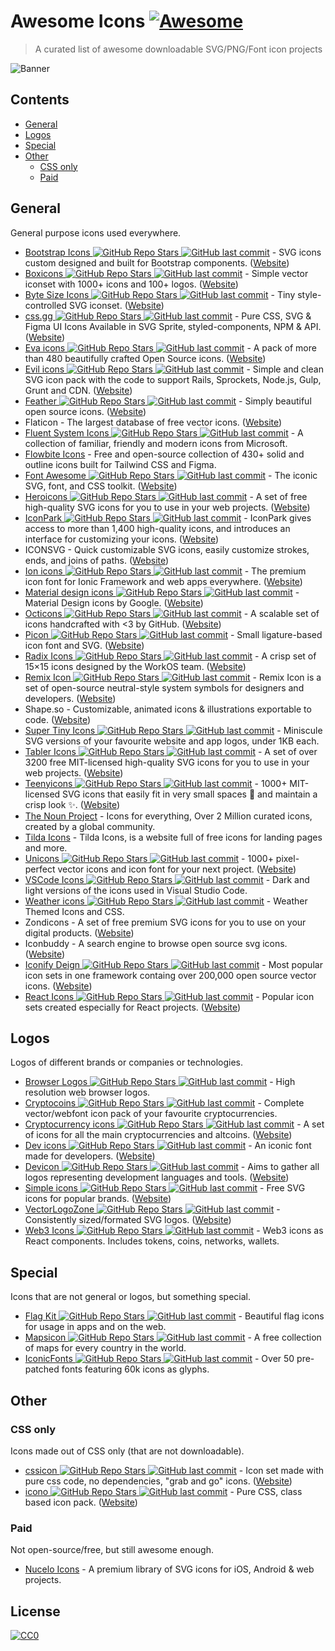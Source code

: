 # Awesome Icons [![Awesome](https://awesome.re/badge.svg)](https://awesome.re)

> A curated list of awesome downloadable SVG/PNG/Font icon projects

![Banner](https://github.com/notlmn/awesome-icons/raw/master/media/banner.png)

## Contents

- [General](#general)
- [Logos](#logos)
- [Special](#special)
- [Other](#other)
  - [CSS only](#css-only)
  - [Paid](#paid)

## General

General purpose icons used everywhere.

- [Bootstrap Icons ![GitHub Repo Stars](https://img.shields.io/github/stars/twbs/icons) ![GitHub last commit](https://img.shields.io/github/last-commit/twbs/icons)](https://github.com/twbs/icons#readme) - SVG icons custom designed and built for Bootstrap components. ([Website](https://icons.getbootstrap.com/))
- [Boxicons ![GitHub Repo Stars](https://img.shields.io/github/stars/atisawd/boxicons) ![GitHub last commit](https://img.shields.io/github/last-commit/atisawd/boxicons)](https://github.com/atisawd/boxicons#readme) - Simple vector iconset with 1000+ icons and 100+ logos. ([Website](https://boxicons.com/))
- [Byte Size Icons ![GitHub Repo Stars](https://img.shields.io/github/stars/danklammer/bytesize-icons) ![GitHub last commit](https://img.shields.io/github/last-commit/danklammer/bytesize-icons)](https://github.com/danklammer/bytesize-icons#readme) - Tiny style-controlled SVG iconset. ([Website](https://danklammer.com/bytesize-icons))
- [css.gg ![GitHub Repo Stars](https://img.shields.io/github/stars/astrit/css.gg) ![GitHub last commit](https://img.shields.io/github/last-commit/astrit/css.gg)](https://github.com/astrit/css.gg#readme) - Pure CSS, SVG & Figma UI Icons Available in SVG Sprite, styled-components, NPM & API. ([Website](https://css.gg))
- [Eva icons ![GitHub Repo Stars](https://img.shields.io/github/stars/akveo/eva-icons) ![GitHub last commit](https://img.shields.io/github/last-commit/akveo/eva-icons)](https://github.com/akveo/eva-icons#readme) - A pack of more than 480 beautifully crafted Open Source icons. ([Website](https://akveo.github.io/eva-icons))
- [Evil icons ![GitHub Repo Stars](https://img.shields.io/github/stars/evil-icons/evil-icons) ![GitHub last commit](https://img.shields.io/github/last-commit/evil-icons/evil-icons)](https://github.com/evil-icons/evil-icons#readme) - Simple and clean SVG icon pack with the code to support Rails, Sprockets, Node.js, Gulp, Grunt and CDN. ([Website](http://evil-icons.io))
- [Feather ![GitHub Repo Stars](https://img.shields.io/github/stars/feathericons/feather) ![GitHub last commit](https://img.shields.io/github/last-commit/feathericons/feather)](https://github.com/feathericons/feather#readme) - Simply beautiful open source icons. ([Website](https://feathericons.com))
- Flaticon - The largest database of free vector icons. ([Website](https://flaticon.com))
- [Fluent System Icons ![GitHub Repo Stars](https://img.shields.io/github/stars/microsoft/fluentui-system-icons) ![GitHub last commit](https://img.shields.io/github/last-commit/microsoft/fluentui-system-icons)](https://github.com/microsoft/fluentui-system-icons#fluent-system-icons) - A collection of familiar, friendly and modern icons from Microsoft.
- [Flowbite Icons](https://flowbite.com/icons/) - Free and open-source collection of 430+ solid and outline icons built for Tailwind CSS and Figma.
- [Font Awesome ![GitHub Repo Stars](https://img.shields.io/github/stars/FortAwesome/Font-Awesome) ![GitHub last commit](https://img.shields.io/github/last-commit/FortAwesome/Font-Awesome)](https://github.com/FortAwesome/Font-Awesome#readme) - The iconic SVG, font, and CSS toolkit. ([Website](https://fontawesome.com))
- [Heroicons ![GitHub Repo Stars](https://img.shields.io/github/stars/refactoringui/heroicons) ![GitHub last commit](https://img.shields.io/github/last-commit/refactoringui/heroicons)](https://github.com/refactoringui/heroicons#readme) - A set of free high-quality SVG icons for you to use in your web projects. ([Website](https://heroicons.dev))
- [IconPark ![GitHub Repo Stars](https://img.shields.io/github/stars/bytedance/IconPark) ![GitHub last commit](https://img.shields.io/github/last-commit/bytedance/IconPark)](https://github.com/bytedance/IconPark#readme) - IconPark gives access to more than 1,400 high-quality icons, and introduces an interface for customizing your icons. ([Website](https://iconpark.bytedance.com))
- ICONSVG - Quick customizable SVG icons, easily customize strokes, ends, and joins of paths. ([Website](https://iconsvg.xyz))
- [Ion icons ![GitHub Repo Stars](https://img.shields.io/github/stars/ionic-team/ionicons) ![GitHub last commit](https://img.shields.io/github/last-commit/ionic-team/ionicons)](https://github.com/ionic-team/ionicons#readme) - The premium icon font for Ionic Framework and web apps everywhere. ([Website](https://ionicons.com))
- [Material design icons ![GitHub Repo Stars](https://img.shields.io/github/stars/google/material-design-icons) ![GitHub last commit](https://img.shields.io/github/last-commit/google/material-design-icons)](https://github.com/google/material-design-icons#readme) - Material Design icons by Google. ([Website](https://fonts.google.com/icons))
- [Octicons ![GitHub Repo Stars](https://img.shields.io/github/stars/primer/octicons) ![GitHub last commit](https://img.shields.io/github/last-commit/primer/octicons)](https://github.com/primer/octicons#readme) - A scalable set of icons handcrafted with <3 by GitHub. ([Website](https://octicons.github.com))
- [Picon ![GitHub Repo Stars](https://img.shields.io/github/stars/yne/picon) ![GitHub last commit](https://img.shields.io/github/last-commit/yne/picon)](https://github.com/yne/picon#readme) - Small ligature-based icon font and SVG. ([Website](https://yne.fr/picon))
- [Radix Icons ![GitHub Repo Stars](https://img.shields.io/github/stars/radix-ui/icons) ![GitHub last commit](https://img.shields.io/github/last-commit/radix-ui/icons)](https://github.com/radix-ui/icons) - A crisp set of 15×15 icons designed by the WorkOS team. ([Website](https://www.radix-ui.com/icons/))
- [Remix Icon ![GitHub Repo Stars](https://img.shields.io/github/stars/Remix-Design/RemixIcon) ![GitHub last commit](https://img.shields.io/github/last-commit/Remix-Design/RemixIcon)](https://github.com/Remix-Design/RemixIcon#readme) - Remix Icon is a set of open-source neutral-style system symbols for designers and developers. ([Website](https://remixicon.com))
- Shape.so - Customizable, animated icons & illustrations exportable to code. ([Website](https://shape.so))
- [Super Tiny Icons ![GitHub Repo Stars](https://img.shields.io/github/stars/edent/SuperTinyIcons) ![GitHub last commit](https://img.shields.io/github/last-commit/edent/SuperTinyIcons)](https://github.com/edent/SuperTinyIcons#readme) - Miniscule SVG versions of your favourite website and app logos, under 1KB each.
- [Tabler Icons ![GitHub Repo Stars](https://img.shields.io/github/stars/tabler/tabler-icons) ![GitHub last commit](https://img.shields.io/github/last-commit/tabler/tabler-icons)](https://github.com/tabler/tabler-icons) - A set of over 3200 free MIT-licensed high-quality SVG icons for you to use in your web projects. ([Website](https://tabler-icons.io))
- [Teenyicons ![GitHub Repo Stars](https://img.shields.io/github/stars/teenyicons/teenyicons) ![GitHub last commit](https://img.shields.io/github/last-commit/teenyicons/teenyicons)](https://github.com/teenyicons/teenyicons) - 1000+ MIT-licensed SVG icons that easily fit in very small spaces :pinching_hand: and maintain a crisp look :sparkles:. ([Website](https://teenyicons.com))
- [The Noun Project](https://thenounproject.com/) - Icons for everything, Over 2 Million curated icons, created by a global community.
- [Tilda Icons](https://tilda.cc/free-icons) - Tilda Icons, is a website full of free icons for landing pages and more.
- [Unicons ![GitHub Repo Stars](https://img.shields.io/github/stars/iconscout/unicons) ![GitHub last commit](https://img.shields.io/github/last-commit/iconscout/unicons)](https://github.com/iconscout/unicons) - 1000+ pixel-perfect vector icons and icon font for your next project. ([Website](https://iconscout.com/unicons))
- [VSCode Icons ![GitHub Repo Stars](https://img.shields.io/github/stars/microsoft/vscode-icons) ![GitHub last commit](https://img.shields.io/github/last-commit/microsoft/vscode-icons)](https://github.com/microsoft/vscode-icons#readme) - Dark and light versions of the icons used in Visual Studio Code.
- [Weather icons ![GitHub Repo Stars](https://img.shields.io/github/stars/erikflowers/weather-icons) ![GitHub last commit](https://img.shields.io/github/last-commit/erikflowers/weather-icons)](https://github.com/erikflowers/weather-icons#readme) - Weather Themed Icons and CSS.
- Zondicons - A set of free premium SVG icons for you to use on your digital products. ([Website](http://www.zondicons.com))
- Iconbuddy - A search engine to browse open source svg icons. ([Website](http://iconbuddy.com))
- [Iconify Deign ![GitHub Repo Stars](https://img.shields.io/github/stars/iconify/iconify) ![GitHub last commit](https://img.shields.io/github/last-commit/iconify/iconify)](https://github.com/iconify/iconify#readme) - Most popular icon sets in one framework containg over 200,000 open source vector icons. ([Website](https://iconify.design))
- [React Icons ![GitHub Repo Stars](https://img.shields.io/github/stars/react-icons/react-icons) ![GitHub last commit](https://img.shields.io/github/last-commit/react-icons/react-icons)](https://github.com/react-icons/react-icons#reamde) - Popular icon sets created especially for React projects. ([Website](https://react-icons.github.io/react-icons/))

## Logos

Logos of different brands or companies or technologies.

- [Browser Logos ![GitHub Repo Stars](https://img.shields.io/github/stars/alrra/browser-logos) ![GitHub last commit](https://img.shields.io/github/last-commit/alrra/browser-logos)](https://github.com/alrra/browser-logos#readme) - High resolution web browser logos.
- [Cryptocoins ![GitHub Repo Stars](https://img.shields.io/github/stars/AllienWorks/cryptocoins) ![GitHub last commit](https://img.shields.io/github/last-commit/AllienWorks/cryptocoins)](https://github.com/AllienWorks/cryptocoins#readme) - Complete vector/webfont icon pack of your favourite cryptocurrencies.
- [Cryptocurrency icons ![GitHub Repo Stars](https://img.shields.io/github/stars/atomiclabs/cryptocurrency-icons) ![GitHub last commit](https://img.shields.io/github/last-commit/atomiclabs/cryptocurrency-icons)](https://github.com/atomiclabs/cryptocurrency-icons#readme) - A set of icons for all the main cryptocurrencies and altcoins. ([Website](http://cryptoicons.co))
- [Dev icons ![GitHub Repo Stars](https://img.shields.io/github/stars/vorillaz/devicons) ![GitHub last commit](https://img.shields.io/github/last-commit/vorillaz/devicons)](https://github.com/vorillaz/devicons#readme) - An iconic font made for developers. ([Website](http://vorillaz.github.io/devicons))
- [Devicon ![GitHub Repo Stars](https://img.shields.io/github/stars/devicons/devicon) ![GitHub last commit](https://img.shields.io/github/last-commit/devicons/devicon)](https://github.com/devicons/devicon#readme) - Aims to gather all logos representing development languages and tools. ([Website](https://devicons.github.io/devicon))
- [Simple icons ![GitHub Repo Stars](https://img.shields.io/github/stars/simple-icons/simple-icons) ![GitHub last commit](https://img.shields.io/github/last-commit/simple-icons/simple-icons)](https://github.com/simple-icons/simple-icons#readme) - Free SVG icons for popular brands. ([Website](https://simpleicons.org/))
- [VectorLogoZone ![GitHub Repo Stars](https://img.shields.io/github/stars/VectorLogoZone/vectorlogozone) ![GitHub last commit](https://img.shields.io/github/last-commit/VectorLogoZone/vectorlogozone)](https://github.com/VectorLogoZone/vectorlogozone#readme) - Consistently sized/formated SVG logos. ([Website](https://www.vectorlogo.zone/))
- [Web3 Icons ![GitHub Repo Stars](https://img.shields.io/github/stars/0xa3k5/web3icons) ![GitHub last commit](https://img.shields.io/github/last-commit/0xa3k5/web3icons)](https://github.com/0xa3k5/web3icons#readme) - Web3 icons as React components. Includes tokens, coins, networks, wallets.

## Special

Icons that are not general or logos, but something special.

- [Flag Kit ![GitHub Repo Stars](https://img.shields.io/github/stars/madebybowtie/FlagKit) ![GitHub last commit](https://img.shields.io/github/last-commit/madebybowtie/FlagKit)](https://github.com/madebybowtie/FlagKit#readme) - Beautiful flag icons for usage in apps and on the web.
- [Mapsicon ![GitHub Repo Stars](https://img.shields.io/github/stars/djaiss/mapsicon) ![GitHub last commit](https://img.shields.io/github/last-commit/djaiss/mapsicon)](https://github.com/djaiss/mapsicon#readme) - A free collection of maps for every country in the world.
- [IconicFonts ![GitHub Repo Stars](https://img.shields.io/github/stars/iconicFonts/iconic-fonts) ![GitHub last commit](https://img.shields.io/github/last-commit/iconicFonts/iconic-fonts)](https://github.com/iconicFonts/iconic-fonts#readme) - Over 50 pre-patched fonts featuring 60k icons as glyphs.

## Other

### CSS only

Icons made out of CSS only (that are not downloadable).

- [cssicon ![GitHub Repo Stars](https://img.shields.io/github/stars/wentin/cssicon) ![GitHub last commit](https://img.shields.io/github/last-commit/wentin/cssicon)](https://github.com/wentin/cssicon#readme) - Icon set made with pure css code, no dependencies, "grab and go" icons. ([Website](https://cssicon.space))
- [icono ![GitHub Repo Stars](https://img.shields.io/github/stars/saeedalipoor/icono) ![GitHub last commit](https://img.shields.io/github/last-commit/saeedalipoor/icono)](https://github.com/saeedalipoor/icono#readme) - Pure CSS, class based icon pack. ([Website](https://saeedalipoor.github.io/icono))

### Paid

Not open-source/free, but still awesome enough.

- [Nucelo Icons](https://nucleoapp.com/premium-icons) - A premium library of SVG icons for iOS, Android & web projects.

## License

[![CC0](https://mirrors.creativecommons.org/presskit/buttons/88x31/svg/cc-zero.svg)](https://creativecommons.org/publicdomain/zero/1.0/)
